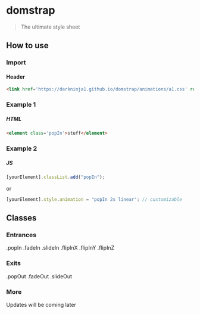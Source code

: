 # domstrap
> The ultimate style sheet

## How to use

### Import
#### Header
```html
<link href='https://darkninja1.github.io/domstrap/animations/a1.css' rel='stylesheet' type='text/css' >
```
### Example 1
##### HTML
```html
<element class='popIn'>stuff</element>
```
### Example 2
##### JS
```javascript
[yourElement].classList.add("popIn");
```
or
```javascript
[yourElement].style.animation = "popIn 2s linear"; // customizable
```

## Classes

### Entrances

.popIn
.fadeIn
.slideIn
.flipInX
.flipInY
.flipInZ

### Exits

.popOut
.fadeOut
.slideOut

### More
Updates will be coming later

